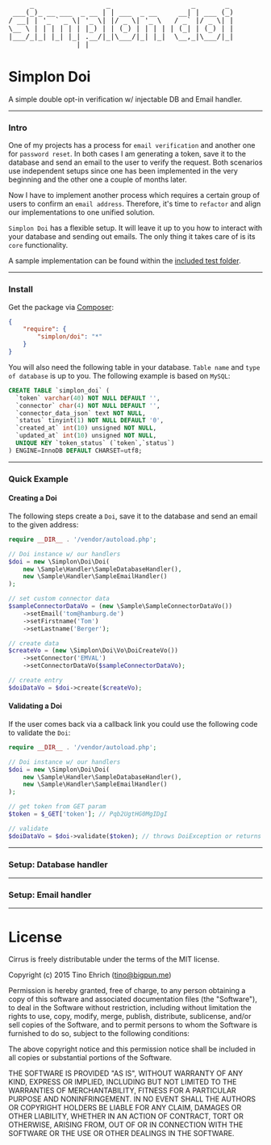 <pre>
     _                 _                   _       _ 
 ___(_)_ __ ___  _ __ | | ___  _ __     __| | ___ (_)
/ __| | '_ ` _ \| '_ \| |/ _ \| '_ \   / _` |/ _ \| |
\__ \ | | | | | | |_) | | (_) | | | | | (_| | (_) | |
|___/_|_| |_| |_| .__/|_|\___/|_| |_|  \__,_|\___/|_|
                |_|                                  
</pre>

# Simplon Doi

A simple double opt-in verification w/ injectable DB and Email handler.

-------------------------------------------------

### Intro

One of my projects has a process for ```email verification``` and another one for ```password reset```. In both cases I am generating a token, save it to the database and send an email to the user to verify the request. Both scenarios use independent setups since one has been implemented in the very beginning and the other one a couple of months later.

Now I have to implement another process which requires a certain group of users to confirm an ```email address```. Therefore, it's time to ```refactor``` and align our implementations to one unified solution.

```Simplon Doi``` has a flexible setup. It will leave it up to you how to interact with your database and sending out emails. The only thing it takes care of is its ```core``` functionality.

A sample implementation can be found within the [included test folder](https://github.com/fightbulc/simplon_doi/tree/master/test).

-------------------------------------------------

### Install

Get the package via [Composer](http://getcomposer.org):

```json
{
    "require": {
        "simplon/doi": "*"
    }
}
```

You will also need the following table in your database. ```Table name``` and ```type of database``` is up to you. The following example is based on ```MySQL```:

```sql
CREATE TABLE `simplon_doi` (
  `token` varchar(40) NOT NULL DEFAULT '',
  `connector` char(4) NOT NULL DEFAULT '',
  `connector_data_json` text NOT NULL,
  `status` tinyint(1) NOT NULL DEFAULT '0',
  `created_at` int(10) unsigned NOT NULL,
  `updated_at` int(10) unsigned NOT NULL,
  UNIQUE KEY `token_status` (`token`,`status`)
) ENGINE=InnoDB DEFAULT CHARSET=utf8;
```

-------------------------------------------------

### Quick Example

#### Creating a Doi

The following steps create a ```Doi```, save it to the database and send an email to the given address:

```php
require __DIR__ . '/vendor/autoload.php';

// Doi instance w/ our handlers
$doi = new \Simplon\Doi\Doi(
    new \Sample\Handler\SampleDatabaseHandler(),
    new \Sample\Handler\SampleEmailHandler()
);

// set custom connector data
$sampleConnectorDataVo = (new \Sample\SampleConnectorDataVo())
    ->setEmail('tom@hamburg.de')
    ->setFirstname('Tom')
    ->setLastname('Berger');

// create data
$createVo = (new \Simplon\Doi\Vo\DoiCreateVo())
    ->setConnector('EMVAL')
    ->setConnectorDataVo($sampleConnectorDataVo);

// create entry
$doiDataVo = $doi->create($createVo);
```

#### Validating a Doi

If the user comes back via a callback link you could use the following code to validate the ```Doi```:

```php
require __DIR__ . '/vendor/autoload.php';

// Doi instance w/ our handlers
$doi = new \Simplon\Doi\Doi(
    new \Sample\Handler\SampleDatabaseHandler(),
    new \Sample\Handler\SampleEmailHandler()
);

// get token from GET param
$token = $_GET['token']; // Pqb2UgtHG0MgIDgI

// validate
$doiDataVo = $doi->validate($token); // throws DoiException or returns DoiDataVo
```

-------------------------------------------------

### Setup: Database handler

-------------------------------------------------

### Setup: Email handler

-------------------------------------------------

# License

Cirrus is freely distributable under the terms of the MIT license.

Copyright (c) 2015 Tino Ehrich ([tino@bigpun.me](mailto:tino@bigpun.me))

Permission is hereby granted, free of charge, to any person obtaining a copy of this software and associated documentation files (the "Software"), to deal in the Software without restriction, including without limitation the rights to use, copy, modify, merge, publish, distribute, sublicense, and/or sell copies of the Software, and to permit persons to whom the Software is furnished to do so, subject to the following conditions:

The above copyright notice and this permission notice shall be included in all copies or substantial portions of the Software.

THE SOFTWARE IS PROVIDED "AS IS", WITHOUT WARRANTY OF ANY KIND, EXPRESS OR IMPLIED, INCLUDING BUT NOT LIMITED TO THE WARRANTIES OF MERCHANTABILITY, FITNESS FOR A PARTICULAR PURPOSE AND NONINFRINGEMENT. IN NO EVENT SHALL THE AUTHORS OR COPYRIGHT HOLDERS BE LIABLE FOR ANY CLAIM, DAMAGES OR OTHER LIABILITY, WHETHER IN AN ACTION OF CONTRACT, TORT OR OTHERWISE, ARISING FROM, OUT OF OR IN CONNECTION WITH THE SOFTWARE OR THE USE OR OTHER DEALINGS IN THE SOFTWARE.
